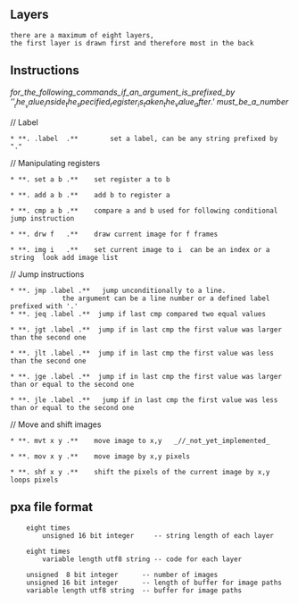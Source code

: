 

Layers
-------

	there are a maximum of eight layers, 
	the first layer is drawn first and therefore most in the back


Instructions
-------------

   _for_the_following_commands_if_an_argument_is_prefixed_by_ _'$'_ _the_ 
   _value_inside_the_specified_register_is_taken_the_value_after_ _'$'_ _must_be_a_number_
	

  // Label

	* **. .label  .** 		 set a label, can be any string prefixed by "."
	
  // Manipulating registers

	* **. set a b .**	 set register a to b
	
	* **. add a b .** 	 add b to register a
	
	* **. cmp a b .** 	 compare a and b used for following conditional jump instruction
	
	* **. drw f   .** 	 draw current image for f frames 		 
	
	* **. img i   .**  	 set current image to i  can be an index or a string  look add image list
	
	
  // Jump instructions

	* **. jmp .label .**   jump unconditionally to a line. 
				 the argument can be a line number or a defined label prefixed with '.'
	* **. jeq .label .**  jump if last cmp compared two equal values
	
	* **. jgt .label .**  jump if in last cmp the first value was larger than the second one
	
	* **. jlt .label .**  jump if in last cmp the first value was less than the second one
	
	* **. jge .label .**  jump if in last cmp the first value was larger than or equal to the second one
	
	* **. jle .label .**   jump if in last cmp the first value was less than or equal to the second one

  // Move and shift images	

	* **. mvt x y .** 	 move image to x,y   _//_not_yet_implemented_
	
	* **. mov x y .** 	 move image by x,y pixels
	
	* **. shf x y .**	 shift the pixels of the current image by x,y loops pixels 


pxa file format
----------------

		eight times 
			unsigned 16 bit integer     -- string length of each layer

		eight times
			variable length utf8 string -- code for each layer

		unsigned  8 bit integer      -- number of images
		unsigned 16 bit integer      -- length of buffer for image paths
		variable length utf8 string  -- buffer for image paths

